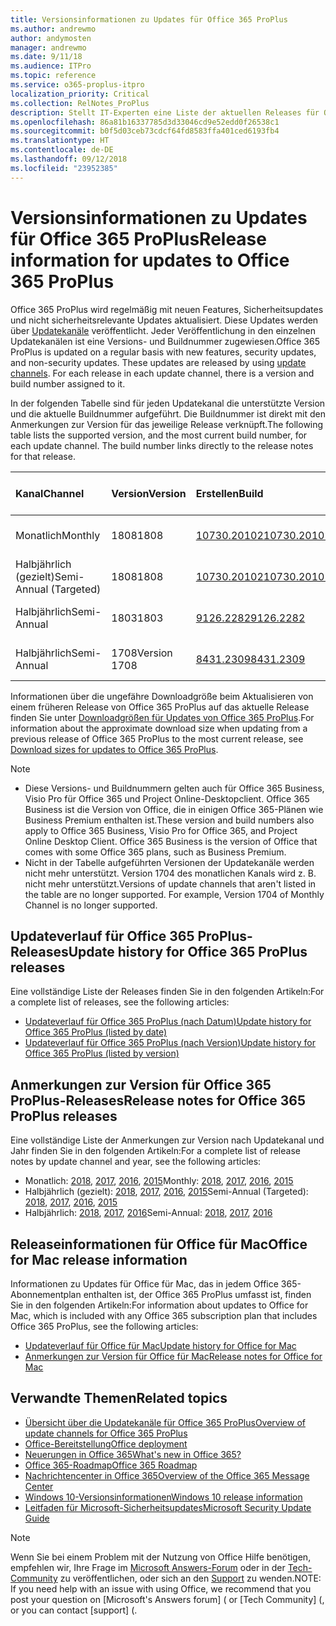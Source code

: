 ```yaml
---
title: Versionsinformationen zu Updates für Office 365 ProPlus
ms.author: andrewmo
author: andymosten
manager: andrewmo
ms.date: 9/11/18
ms.audience: ITPro
ms.topic: reference
ms.service: o365-proplus-itpro
localization_priority: Critical
ms.collection: RelNotes_ProPlus
description: Stellt IT-Experten eine Liste der aktuellen Releases für Office 365 ProPlus für jeden Updatekanal sowie Links zu Anmerkungen zur Version und zum Updateverlauf zur Verfügung.
ms.openlocfilehash: 86a81b16337785d3d33046cd9e52edd0f26538c1
ms.sourcegitcommit: b0f5d03ceb73cdcf64fd8583ffa401ced6193fb4
ms.translationtype: HT
ms.contentlocale: de-DE
ms.lasthandoff: 09/12/2018
ms.locfileid: "23952385"
---
```

# <a name="release-information-for-updates-to-office-365-proplus"></a><span data-ttu-id="0e8a2-103">Versionsinformationen zu Updates für Office 365 ProPlus</span><span class="sxs-lookup"><span data-stu-id="0e8a2-103">Release information for updates to Office 365 ProPlus</span></span>

<span data-ttu-id="0e8a2-p101">Office 365 ProPlus wird regelmäßig mit neuen Features, Sicherheitsupdates und nicht sicherheitsrelevante Updates aktualisiert. Diese Updates werden über [Updatekanäle](https://docs.microsoft.com/DeployOffice/overview-of-update-channels-for-office-365-proplus) veröffentlicht. Jeder Veröffentlichung in den einzelnen Updatekanälen ist eine Versions- und Buildnummer zugewiesen.</span><span class="sxs-lookup"><span data-stu-id="0e8a2-p101">Office 365 ProPlus is updated on a regular basis with new features, security updates, and non-security updates. These updates are released by using [update channels](https://docs.microsoft.com/DeployOffice/overview-of-update-channels-for-office-365-proplus). For each release in each update channel, there is a version and build number assigned to it.</span></span> 

<span data-ttu-id="0e8a2-p102">In der folgenden Tabelle sind für jeden Updatekanal die unterstützte Version und die aktuelle Buildnummer aufgeführt. Die Buildnummer ist direkt mit den Anmerkungen zur Version für das jeweilige Release verknüpft.</span><span class="sxs-lookup"><span data-stu-id="0e8a2-p102">The following table lists the supported version, and the most current build number, for each update channel. The build number links directly to the release notes for that release.</span></span> 

  
|<span data-ttu-id="0e8a2-109">**Kanal**</span><span class="sxs-lookup"><span data-stu-id="0e8a2-109">**Channel**</span></span>|<span data-ttu-id="0e8a2-110">**Version**</span><span class="sxs-lookup"><span data-stu-id="0e8a2-110">**Version**</span></span>|<span data-ttu-id="0e8a2-111">**Erstellen**</span><span class="sxs-lookup"><span data-stu-id="0e8a2-111">**Build**</span></span>|<span data-ttu-id="0e8a2-112">**Veröffentlichungsdatum**</span><span class="sxs-lookup"><span data-stu-id="0e8a2-112">**Release date**</span></span>|<span data-ttu-id="0e8a2-113">**Version unterstützt bis**</span><span class="sxs-lookup"><span data-stu-id="0e8a2-113">**Version supported until**</span></span>|
|:-----|:-----|:-----|:-----|:-----|
|<span data-ttu-id="0e8a2-114">Monatlich</span><span class="sxs-lookup"><span data-stu-id="0e8a2-114">Monthly</span></span>  <br/> |<span data-ttu-id="0e8a2-115">1808</span><span class="sxs-lookup"><span data-stu-id="0e8a2-115">1808</span></span>  <br/> |[<span data-ttu-id="0e8a2-116">10730.20102</span><span class="sxs-lookup"><span data-stu-id="0e8a2-116">10730.20102</span></span>](monthly-channel-2018.md#version-1808-september-11)  <br/> | <span data-ttu-id="0e8a2-117">11. September 2018</span><span class="sxs-lookup"><span data-stu-id="0e8a2-117">September 11, 2018</span></span>  <br/> |<span data-ttu-id="0e8a2-118">Version 1809 wird veröffentlicht</span><span class="sxs-lookup"><span data-stu-id="0e8a2-118">Version 1808 is released</span></span> <br/>|
|<span data-ttu-id="0e8a2-119">Halbjährlich (gezielt)</span><span class="sxs-lookup"><span data-stu-id="0e8a2-119">Semi-Annual (Targeted)</span></span>  <br/> |<span data-ttu-id="0e8a2-120">1808</span><span class="sxs-lookup"><span data-stu-id="0e8a2-120">1808</span></span>  <br/> |[<span data-ttu-id="0e8a2-121">10730.20102</span><span class="sxs-lookup"><span data-stu-id="0e8a2-121">10730.20102</span></span>](semi-annual-channel-targeted-2018.md#version-1808-September-11)  <br/> | <span data-ttu-id="0e8a2-122">11. September 2018</span><span class="sxs-lookup"><span data-stu-id="0e8a2-122">September 11, 2018</span></span>  <br/> | <span data-ttu-id="0e8a2-123">13. März 2019</span><span class="sxs-lookup"><span data-stu-id="0e8a2-123">March 13, 2019</span></span> <br/>|
|<span data-ttu-id="0e8a2-124">Halbjährlich</span><span class="sxs-lookup"><span data-stu-id="0e8a2-124">Semi-Annual</span></span> <br/> |<span data-ttu-id="0e8a2-125">1803</span><span class="sxs-lookup"><span data-stu-id="0e8a2-125">1803</span></span>  <br/> | [<span data-ttu-id="0e8a2-126">9126.2282</span><span class="sxs-lookup"><span data-stu-id="0e8a2-126">9126.2282</span></span>](semi-annual-channel-2018.md#version-1803-september-11) <br/> | <span data-ttu-id="0e8a2-127">11. September 2018</span><span class="sxs-lookup"><span data-stu-id="0e8a2-127">September 11, 2018</span></span>  <br/> | <span data-ttu-id="0e8a2-128">10. September 2019</span><span class="sxs-lookup"><span data-stu-id="0e8a2-128">September 10, 2019</span></span> <br/>|
|<span data-ttu-id="0e8a2-129">Halbjährlich</span><span class="sxs-lookup"><span data-stu-id="0e8a2-129">Semi-Annual</span></span> <br/> |<span data-ttu-id="0e8a2-130">1708</span><span class="sxs-lookup"><span data-stu-id="0e8a2-130">Version 1708</span></span>  <br/> |[<span data-ttu-id="0e8a2-131">8431.2309</span><span class="sxs-lookup"><span data-stu-id="0e8a2-131">8431.2309</span></span>](semi-annual-channel-2018.md#version-1708-september-11)  <br/> | <span data-ttu-id="0e8a2-132">11. September 2018</span><span class="sxs-lookup"><span data-stu-id="0e8a2-132">September 11, 2018</span></span>  <br/> | <span data-ttu-id="0e8a2-133">13. März 2019</span><span class="sxs-lookup"><span data-stu-id="0e8a2-133">March 13, 2019</span></span> <br/>|

<span data-ttu-id="0e8a2-134">Informationen über die ungefähre Downloadgröße beim Aktualisieren von einem früheren Release von Office 365 ProPlus auf das aktuelle Release finden Sie unter [Downloadgrößen für Updates von Office 365 ProPlus](download-sizes-office365-proplus-updates.md).</span><span class="sxs-lookup"><span data-stu-id="0e8a2-134">For information about the approximate download size when updating from a previous release of Office 365 ProPlus to the most current release, see [Download sizes for updates to Office 365 ProPlus](download-sizes-office365-proplus-updates.md).</span></span>

> [!NOTE]
> - <span data-ttu-id="0e8a2-p103">Diese Versions- und Buildnummern gelten auch für Office 365 Business, Visio Pro für Office 365 und Project Online-Desktopclient. Office 365 Business ist die Version von Office, die in einigen Office 365-Plänen wie Business Premium enthalten ist.</span><span class="sxs-lookup"><span data-stu-id="0e8a2-p103">These version and build numbers also apply to Office 365 Business, Visio Pro for Office 365, and Project Online Desktop Client. Office 365 Business is the version of Office that comes with some Office 365 plans, such as Business Premium.</span></span>
> - <span data-ttu-id="0e8a2-p104">Nicht in der Tabelle aufgeführten Versionen der Updatekanäle werden nicht mehr unterstützt. Version 1704 des monatlichen Kanals wird z. B. nicht mehr unterstützt.</span><span class="sxs-lookup"><span data-stu-id="0e8a2-p104">Versions of update channels that aren't listed in the table are no longer supported. For example, Version 1704 of Monthly Channel is no longer supported.</span></span> 


## <a name="update-history-for-office-365-proplus-releases"></a><span data-ttu-id="0e8a2-139">Updateverlauf für Office 365 ProPlus-Releases</span><span class="sxs-lookup"><span data-stu-id="0e8a2-139">Update history for Office 365 ProPlus releases</span></span>

<span data-ttu-id="0e8a2-140">Eine vollständige Liste der Releases finden Sie in den folgenden Artikeln:</span><span class="sxs-lookup"><span data-stu-id="0e8a2-140">For a complete list of releases, see the following articles:</span></span>
 - [<span data-ttu-id="0e8a2-141">Updateverlauf für Office 365 ProPlus (nach Datum)</span><span class="sxs-lookup"><span data-stu-id="0e8a2-141">Update history for Office 365 ProPlus (listed by date)</span></span>](update-history-office365-proplus-by-date.md)
 - [<span data-ttu-id="0e8a2-142">Updateverlauf für Office 365 ProPlus (nach Version)</span><span class="sxs-lookup"><span data-stu-id="0e8a2-142">Update history for Office 365 ProPlus (listed by version)</span></span>](update-history-office365-proplus-by-version.md)

## <a name="release-notes-for-office-365-proplus-releases"></a><span data-ttu-id="0e8a2-143">Anmerkungen zur Version für Office 365 ProPlus-Releases</span><span class="sxs-lookup"><span data-stu-id="0e8a2-143">Release notes for Office 365 ProPlus releases</span></span>

<span data-ttu-id="0e8a2-144">Eine vollständige Liste der Anmerkungen zur Version nach Updatekanal und Jahr finden Sie in den folgenden Artikeln:</span><span class="sxs-lookup"><span data-stu-id="0e8a2-144">For a complete list of release notes by update channel and year, see the following articles:</span></span>
 - <span data-ttu-id="0e8a2-145">Monatlich: [2018](monthly-channel-2018.md), [2017](monthly-channel-2017.md), [2016](monthly-channel-2016.md), [2015](monthly-channel-2015.md)</span><span class="sxs-lookup"><span data-stu-id="0e8a2-145">Monthly: [2018](monthly-channel-2018.md), [2017](monthly-channel-2017.md), [2016](monthly-channel-2016.md), [2015](monthly-channel-2015.md)</span></span>
 - <span data-ttu-id="0e8a2-146">Halbjährlich (gezielt): [2018](semi-annual-channel-targeted-2018.md), [2017](semi-annual-channel-targeted-2017.md), [2016](semi-annual-channel-targeted-2016.md), [2015](semi-annual-channel-targeted-2015.md)</span><span class="sxs-lookup"><span data-stu-id="0e8a2-146">Semi-Annual (Targeted): [2018](semi-annual-channel-targeted-2018.md), [2017](semi-annual-channel-targeted-2017.md), [2016](semi-annual-channel-targeted-2016.md), [2015](semi-annual-channel-targeted-2015.md)</span></span>
 - <span data-ttu-id="0e8a2-147">Halbjährlich: [2018](semi-annual-channel-2018.md), [2017](semi-annual-channel-2017.md), [2016](semi-annual-channel-2016.md)</span><span class="sxs-lookup"><span data-stu-id="0e8a2-147">Semi-Annual: [2018](semi-annual-channel-2018.md), [2017](semi-annual-channel-2017.md), [2016](semi-annual-channel-2016.md)</span></span>

## <a name="office-for-mac-release-information"></a><span data-ttu-id="0e8a2-148">Releaseinformationen für Office für Mac</span><span class="sxs-lookup"><span data-stu-id="0e8a2-148">Office for Mac release information</span></span>

<span data-ttu-id="0e8a2-149">Informationen zu Updates für Office für Mac, das in jedem Office 365-Abonnementplan enthalten ist, der Office 365 ProPlus umfasst ist, finden Sie in den folgenden Artikeln:</span><span class="sxs-lookup"><span data-stu-id="0e8a2-149">For information about updates to Office for Mac, which is included with any Office 365 subscription plan that includes Office 365 ProPlus, see the following articles:</span></span>
 - [<span data-ttu-id="0e8a2-150">Updateverlauf für Office für Mac</span><span class="sxs-lookup"><span data-stu-id="0e8a2-150">Update history for Office for Mac</span></span>](update-history-office-for-mac.md)
 - [<span data-ttu-id="0e8a2-151">Anmerkungen zur Version für Office für Mac</span><span class="sxs-lookup"><span data-stu-id="0e8a2-151">Release notes for Office for Mac</span></span>](release-notes-office-for-mac.md)


## <a name="related-topics"></a><span data-ttu-id="0e8a2-152">Verwandte Themen</span><span class="sxs-lookup"><span data-stu-id="0e8a2-152">Related topics</span></span>

- [<span data-ttu-id="0e8a2-153">Übersicht über die Updatekanäle für Office 365 ProPlus</span><span class="sxs-lookup"><span data-stu-id="0e8a2-153">Overview of update channels for Office 365 ProPlus</span></span>](https://docs.microsoft.com/DeployOffice/overview-of-update-channels-for-office-365-proplus)
- [<span data-ttu-id="0e8a2-154">Office-Bereitstellung</span><span class="sxs-lookup"><span data-stu-id="0e8a2-154">Office deployment</span></span>](https://docs.microsoft.com/deployoffice/)
- [<span data-ttu-id="0e8a2-155">Neuerungen in Office 365</span><span class="sxs-lookup"><span data-stu-id="0e8a2-155">What's new in Office 365?</span></span>](https://support.office.com/article/95c8d81d-08ba-42c1-914f-bca4603e1426)
- [<span data-ttu-id="0e8a2-156">Office 365-Roadmap</span><span class="sxs-lookup"><span data-stu-id="0e8a2-156">Office 365 Roadmap</span></span>](https://products.office.com/business/office-365-roadmap)
- [<span data-ttu-id="0e8a2-157">Nachrichtencenter in Office 365</span><span class="sxs-lookup"><span data-stu-id="0e8a2-157">Overview of the Office 365 Message Center</span></span>](https://support.office.com/article/38fb3333-bfcc-4340-a37b-deda509c2093)
- [<span data-ttu-id="0e8a2-158">Windows 10-Versionsinformationen</span><span class="sxs-lookup"><span data-stu-id="0e8a2-158">Windows 10 release information</span></span>](https://www.microsoft.com/itpro/windows-10/release-information)
- [<span data-ttu-id="0e8a2-159">Leitfaden für Microsoft-Sicherheitsupdates</span><span class="sxs-lookup"><span data-stu-id="0e8a2-159">Microsoft Security Update Guide</span></span>](https://portal.msrc.microsoft.com/)

> [!NOTE]
> <span data-ttu-id="0e8a2-160">Wenn Sie bei einem Problem mit der Nutzung von Office Hilfe benötigen, empfehlen wir, Ihre Frage im [Microsoft Answers-Forum](https://answers.microsoft.com/) oder in der [Tech-Community](https://techcommunity.microsoft.com/) zu veröffentlichen, oder sich an den [Support](https://support.microsoft.com/contactus) zu wenden.</span><span class="sxs-lookup"><span data-stu-id="0e8a2-160">NOTE: If you need help with an issue with using Office, we recommend that you post your question on [Microsoft's Answers forum] ([](https://answers.microsoft.com/) or [Tech Community] ([](https://techcommunity.microsoft.com/), or you can contact [support] ([](https://support.microsoft.com/contactus).</span></span>
